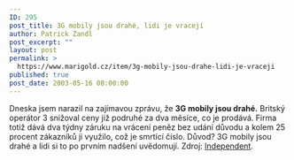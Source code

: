 ```yaml
---
ID: 295
post_title: 3G mobily jsou drahé, lidi je vracejí
author: Patrick Zandl
post_excerpt: ""
layout: post
permalink: >
  https://www.marigold.cz/item/3g-mobily-jsou-drahe-lidi-je-vraceji
published: true
post_date: 2003-05-16 08:00:00
---
```

<P>Dneska jsem narazil na zajímavou zprávu, že <STRONG>3G mobily jsou drahé.</STRONG> Britský operátor 3 snižoval ceny již podruhé za dva měsíce, co je prodává. Firma totiž dává dva týdny záruku na vrácení peněz bez udání důvodu a kolem 25 procent zákazníků ji využilo, což je smrtící číslo. Důvod? 3G mobily jsou drahé a lidi si to po prvním nadšení uvědomují. Zdroj: <A href="http://news.independent.co.uk/business/news/story.jsp?story=406616" target=_blank>Independent</A>.</P>